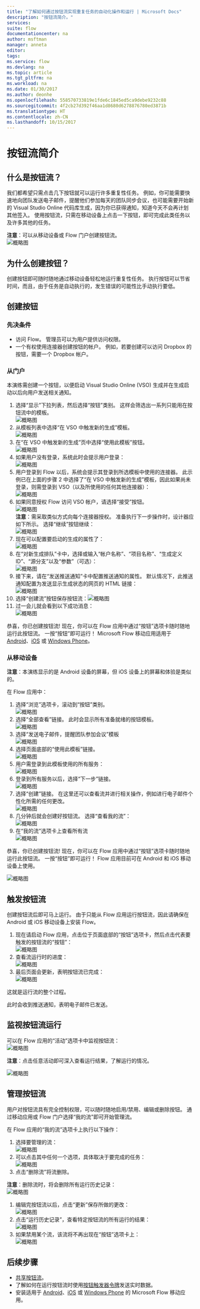 ```yaml
---
title: "了解如何通过按钮流实现重复任务的自动化操作和运行 | Microsoft Docs"
description: "按钮流简介。"
services: 
suite: flow
documentationcenter: na
author: msftman
manager: anneta
editor: 
tags: 
ms.service: flow
ms.devlang: na
ms.topic: article
ms.tgt_pltfrm: na
ms.workload: na
ms.date: 01/30/2017
ms.author: deonhe
ms.openlocfilehash: 558570733819e1fde6c1845ed5ca9debe9232c88
ms.sourcegitcommit: 4f2cb27d392f46aa1d8680d6278876780ed3871b
ms.translationtype: HT
ms.contentlocale: zh-CN
ms.lasthandoff: 10/15/2017
---
```

# <a name="introducing-button-flows"></a>按钮流简介
## <a name="what-are-button-flows"></a>什么是按钮流？
我们都希望只需点击几下按钮就可以运行许多重复性任务。 例如，你可能需要快速地向团队发送电子邮件，提醒他们参加每天的团队同步会议，也可能需要开始新的 Visual Studio Online 代码库生成，因为你已获得通知，知道今天不会再计划其他签入。 使用按钮流，只需在移动设备上点击一下按钮，即可完成此类任务以及许多其他的任务。

**注意**：可以从移动设备或 Flow 门户创建按钮流。  
  ![概略图](./media/introduction-to-button-flows/buttons-montage.png)  

## <a name="why-create-buttons"></a>为什么创建按钮？
创建按钮即可随时随地通过移动设备轻松地运行重复性任务。 执行按钮可以节省时间，而且，由于任务是自动执行的，发生错误的可能性比手动执行要低。  

## <a name="create-a-button"></a>创建按钮
### <a name="prerequisites"></a>先决条件
* 访问 Flow。 管理员可以为用户提供访问权限。
* 一个有权使用连接器创建按钮的帐户。 例如，若要创建可以访问 Dropbox 的按钮，需要一个 Dropbox 帐户。

### <a name="from-the-portal"></a>从门户
本演练需创建一个按钮，以便启动 Visual Studio Online (VSO) 生成并在生成启动以后向用户发送相关通知。  

1. 选择“显示”下拉列表，然后选择“按钮”类别。 这样会筛选出一系列只能用在按钮流中的模板。  
   ![概略图](./media/introduction-to-button-flows/create-button-1.png)   
2. 从模板列表中选择“在 VSO 中触发新的生成”模板。  
   ![概略图](./media/introduction-to-button-flows/create-button-2.png)  
3. 在“在 VSO 中触发新的生成”页中选择“使用此模板”按钮。   
   ![概略图](./media/introduction-to-button-flows/create-button-3.png)  
4. 如果用户没有登录，系统此时会提示用户登录：  
   ![概略图](./media/introduction-to-button-flows/create-button-4.png)  
5. 用户登录到 Flow 以后，系统会提示其登录到所选模板中使用的连接器。 此示例已在上面的步骤 2 中选择了“在 VSO 中触发新的生成”模板，因此如果尚未登录，则需登录到 VSO（以及所使用的任何其他连接器）：  
   ![概略图](./media/introduction-to-button-flows/create-button-pre-req-1.png)    
6. 如果同意授权 Flow 访问 VSO 帐户，请选择“接受”按钮。  
   ![概略图](./media/introduction-to-button-flows/create-button-5.png)   
   **注意**：需采取类似方式向每个连接器授权。 准备执行下一步操作时，设计器应如下所示。 选择“继续”按钮继续：  
   ![概略图](./media/introduction-to-button-flows/create-button-6.png)   
7. 现在可以配置要启动的生成的属性了：    
   ![概略图](./media/introduction-to-button-flows/create-button-7.png)  
8. 在“对新生成排队”卡中，选择或输入“帐户名称”、“项目名称”、“生成定义 ID”、“源分支”以及“参数”（可选）：    
   ![概略图](./media/introduction-to-button-flows/create-button-8.png)  
9. 接下来，请在“发送推送通知”卡中配置推送通知的属性。 默认情况下，此推送通知配置为发送显示生成状态的网页的 HTML 链接：  
   ![概略图](./media/introduction-to-button-flows/create-button-9.png)  
10. 选择“创建流”按钮保存按钮流：![概略图](./media/introduction-to-button-flows/create-button-10.png)  
11. 过一会儿就会看到以下成功消息：  
    ![概略图](./media/introduction-to-button-flows/create-button-11.png)  

恭喜，你已创建按钮流! 现在，你可以在 Flow 应用中通过“按钮”选项卡随时随地运行此按钮流。 一按“按钮”即可运行！ Microsoft Flow 移动应用适用于 [Android](https://aka.ms/flowmobiledocsandroid)、[iOS](https://aka.ms/flowmobiledocsios) 或 [Windows Phone](https://aka.ms/flowmobilewindows)。

### <a name="from-your-mobile-device"></a>从移动设备
**注意**：本演练显示的是 Android 设备的屏幕，但 iOS 设备上的屏幕和体验是类似的。

在 Flow 应用中：

1. 选择“浏览”选项卡，滚动到“按钮”类别。  
   ![概略图](./media/introduction-to-button-flows/create-button-from-mobile-1.png)  
2. 选择“全部查看”链接。 此时会显示所有准备就绪的按钮模板。     
   ![概略图](./media/introduction-to-button-flows/create-button-from-mobile-2.png)  
3. 选择“发送电子邮件，提醒团队参加会议”模板    
   ![概略图](./media/introduction-to-button-flows/create-button-from-mobile-3.png)  
4. 选择页面底部的“使用此模板”链接。    
   ![概略图](./media/introduction-to-button-flows/create-button-from-mobile-4.png)  
5. 用户需登录到此模板使用的所有服务：    
   ![概略图](./media/introduction-to-button-flows/create-button-from-mobile-5.png)  
6. 登录到所有服务以后，选择“下一步”链接。      
   ![概略图](./media/introduction-to-button-flows/create-button-from-mobile-6.png)  
7. 选择“创建”链接。 在这里还可以查看流并进行相关操作，例如进行电子邮件个性化所需的任何更改。        
   ![概略图](./media/introduction-to-button-flows/create-button-from-mobile-7.png)  
8. 几分钟后就会创建好按钮流。 选择“查看我的流”：   
   ![概略图](./media/introduction-to-button-flows/create-button-from-mobile-8.png)  
9. 在“我的流”选项卡上查看所有流  
   ![概略图](./media/introduction-to-button-flows/create-button-from-mobile-9.png)  

恭喜，你已创建按钮流! 现在，你可以在 Flow 应用中通过“按钮”选项卡随时随地运行此按钮流。 一按“按钮”即可运行！ Flow 应用目前可在 Android 和 iOS 移动设备上使用。  

![概略图](./media/introduction-to-button-flows/create-button-from-mobile-10.png)  

## <a name="trigger-a-button-flow"></a>触发按钮流
创建按钮流后即可马上运行。 由于只能从 Flow 应用运行按钮流，因此请确保在 Android 或 iOS 移动设备上安装 Flow。  

1. 现在请启动 Flow 应用，点击位于页面底部的“按钮”选项卡，然后点击代表要触发的按钮流的“按钮”：  
   ![概略图](./media/introduction-to-button-flows/trigger-button-1.png)   
2. 查看流运行时的进度：  
   ![概略图](./media/introduction-to-button-flows/trigger-button-2.png)   
3. 最后页面会更新，表明按钮流已完成：  
   ![概略图](./media/introduction-to-button-flows/trigger-button-3.png)   

这就是运行流的整个过程。 

此时会收到推送通知，表明电子邮件已发送。  

## <a name="monitor-your-button-flow-runs"></a>监视按钮流运行
可以在 Flow 应用的“活动”选项卡中监视按钮流：   
![概略图](./media/introduction-to-button-flows/create-button-from-mobile-13.png)  

**注意**：点击任意活动即可深入查看运行结果，了解运行的情况。  

![概略图](./media/introduction-to-button-flows/activity-details-1.png)  

## <a name="manage-button-flows"></a>管理按钮流
用户对按钮流具有完全控制权限，可以随时随地启用/禁用、编辑或删除按钮。 通过移动应用或 Flow 门户选择“我的流”即可开始管理流。    

在 Flow 应用的“我的流”选项卡上执行以下操作：

1. 选择要管理的流：    
   ![概略图](./media/introduction-to-button-flows/trigger-button-4.png)   
2. 可以点击其中任何一个选项，具体取决于要完成的任务：    
   ![概略图](./media/introduction-to-button-flows/manage-flow-1.png)  
3. 点击“删除流”将流删除。  

**注意**：删除流时，将会删除所有运行历史记录：   
![概略图](./media/introduction-to-button-flows/manage-flow-2.png)   

1. 编辑完按钮流以后，点击“更新”保存所做的更改：   
   ![概略图](./media/introduction-to-button-flows/manage-flow-3.png)   
2. 点击“运行历史记录”，查看特定按钮流的所有运行的结果：    
   ![概略图](./media/introduction-to-button-flows/manage-flow-4.png)  
3. 如果禁用某个流，该流将不再出现在“按钮”选项卡上：    
   ![概略图](./media/introduction-to-button-flows/manage-flow-5.png)  

## <a name="next-steps"></a>后续步骤
* [共享按钮流](share-buttons.md)。
* 了解如何在运行按钮流时使用[按钮触发器令牌](introduction-to-button-trigger-tokens.md)发送实时数据。
* 安装适用于 [Android](https://aka.ms/flowmobiledocsandroid)、[iOS](https://aka.ms/flowmobiledocsios) 或 [Windows Phone](https://aka.ms/flowmobilewindows) 的 Microsoft Flow 移动应用。

